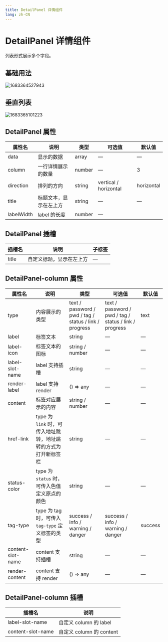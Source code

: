 ```yaml
---
title: DetailPanel 详情组件
lang: zh-CN
---
```


# DetailPanel 详情组件

列表形式展示多个字段。

## 基础用法

![1683364527943](C:\Users\xuling_lc\AppData\Roaming\Typora\typora-user-images\1683364527943.png)

## 垂直列表

![1683365101223](C:\Users\xuling_lc\AppData\Roaming\Typora\typora-user-images\1683365101223.png)

## DetailPanel 属性

| 属性名     | 说明                   | 类型   | 可选值                | 默认值     |
| ---------- | ---------------------- | ------ | --------------------- | ---------- |
| data       | 显示的数据             | array  | —                     | —          |
| column     | 一行详情展示的数量     | number | —                     | 3          |
| direction  | 排列的方向             | string | vertical / horizontal | horizontal |
| title      | 标题文本，显示在左上方 | string | —                     | —          |
| labelWidth | label 的长度           | number | —                     |            |

## DetailPanel 插槽

| 插槽名 | 说明                     | 子标签 |
| ------ | ------------------------ | ------ |
| title  | 自定义标题，显示在左上方 | —      |

## DetailPanel-column 属性

| 属性名            | 说明                                                            | 类型                                                   | 可选值                                                 | 默认值  |
| ----------------- | --------------------------------------------------------------- | ------------------------------------------------------ | ------------------------------------------------------ | ------- |
| type              | 内容展示的类型                                                  | text / password / pwd / tag / status / link / progress | text / password / pwd / tag / status / link / progress | text    |
| label             | 标签文本                                                        | string                                                 | —                                                      | —       |
| label-icon        | 标签文本的图标                                                  | string / number                                        | —                                                      | —       |
| label-slot-name   | label 支持插槽                                                  | string                                                 | —                                                      | —       |
| render-label      | label 支持 render                                               | () => any                                              | —                                                      | —       |
| content           | 标签对应展示的内容                                              | string / number                                        | —                                                      | —       |
| href-link         | type 为 `link` 时，可传入地址跳转，地址跳转的方式为打开新标签栏 | string                                                 | —                                                      | —       |
| status-color      | type 为 `status` 时，可传入色值定义原点的颜色                   | string                                                 | —                                                      | —       |
| tag-type          | type 为 tag 时，可传入 `tag-type` 定义标签的类型                | success / info / warning / danger                      | success / info / warning / danger                      | success |
| content-slot-name | content 支持插槽                                                | string                                                 | —                                                      | —       |
| render-content    | content 支持 render                                             | () => any                                              | —                                                      | —       |

## DetailPanel-column 插槽

| 插槽名            | 说明                     |
| ----------------- | ------------------------ |
| label-slot-name   | 自定义 column 的 label   |
| content-slot-name | 自定义 column 的 content |
